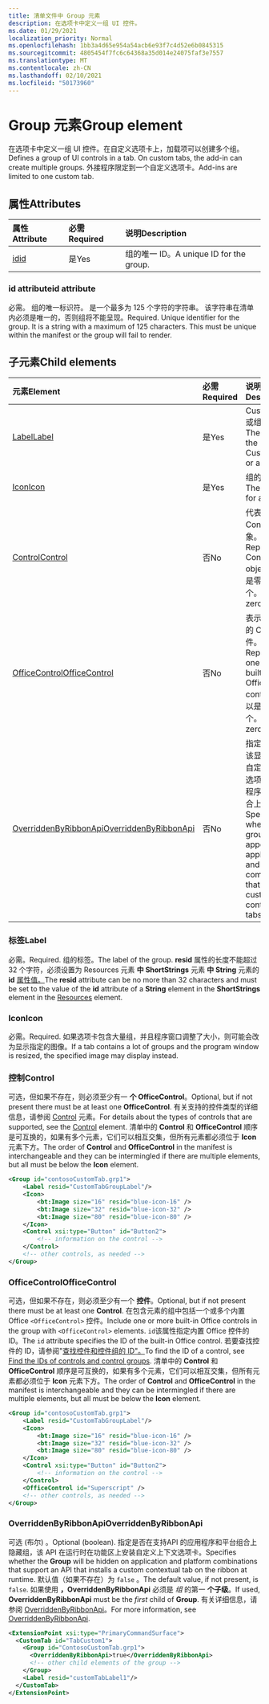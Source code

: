 ```yaml
---
title: 清单文件中 Group 元素
description: 在选项卡中定义一组 UI 控件。
ms.date: 01/29/2021
localization_priority: Normal
ms.openlocfilehash: 1bb3a4d65e954a54acb6e93f7c4d52e6b0845315
ms.sourcegitcommit: 4805454f7fc6c64368a35d014e24075faf3e7557
ms.translationtype: MT
ms.contentlocale: zh-CN
ms.lasthandoff: 02/10/2021
ms.locfileid: "50173960"
---
```

# <a name="group-element"></a><span data-ttu-id="c0f93-103">Group 元素</span><span class="sxs-lookup"><span data-stu-id="c0f93-103">Group element</span></span>

<span data-ttu-id="c0f93-104">在选项卡中定义一组 UI 控件。在自定义选项卡上，加载项可以创建多个组。</span><span class="sxs-lookup"><span data-stu-id="c0f93-104">Defines a group of UI controls in a tab. On custom tabs, the add-in can create multiple groups.</span></span> <span data-ttu-id="c0f93-105">外接程序限定到一个自定义选项卡。</span><span class="sxs-lookup"><span data-stu-id="c0f93-105">Add-ins are limited to one custom tab.</span></span>

## <a name="attributes"></a><span data-ttu-id="c0f93-106">属性</span><span class="sxs-lookup"><span data-stu-id="c0f93-106">Attributes</span></span>

|  <span data-ttu-id="c0f93-107">属性</span><span class="sxs-lookup"><span data-stu-id="c0f93-107">Attribute</span></span>  |  <span data-ttu-id="c0f93-108">必需</span><span class="sxs-lookup"><span data-stu-id="c0f93-108">Required</span></span>  |  <span data-ttu-id="c0f93-109">说明</span><span class="sxs-lookup"><span data-stu-id="c0f93-109">Description</span></span>  |
|:-----|:-----|:-----|
|  [<span data-ttu-id="c0f93-110">id</span><span class="sxs-lookup"><span data-stu-id="c0f93-110">id</span></span>](#id-attribute)  |  <span data-ttu-id="c0f93-111">是</span><span class="sxs-lookup"><span data-stu-id="c0f93-111">Yes</span></span>  | <span data-ttu-id="c0f93-112">组的唯一 ID。</span><span class="sxs-lookup"><span data-stu-id="c0f93-112">A unique ID for the group.</span></span>|

### <a name="id-attribute"></a><span data-ttu-id="c0f93-113">id attribute</span><span class="sxs-lookup"><span data-stu-id="c0f93-113">id attribute</span></span>

<span data-ttu-id="c0f93-p102">必需。 组的唯一标识符。 是一个最多为 125 个字符的字符串。 该字符串在清单内必须是唯一的，否则组将不能呈现。</span><span class="sxs-lookup"><span data-stu-id="c0f93-p102">Required. Unique identifier for the group. It is a string with a maximum of 125 characters. This must be unique within the manifest or the group will fail to render.</span></span>

## <a name="child-elements"></a><span data-ttu-id="c0f93-118">子元素</span><span class="sxs-lookup"><span data-stu-id="c0f93-118">Child elements</span></span>

|  <span data-ttu-id="c0f93-119">元素</span><span class="sxs-lookup"><span data-stu-id="c0f93-119">Element</span></span> |  <span data-ttu-id="c0f93-120">必需</span><span class="sxs-lookup"><span data-stu-id="c0f93-120">Required</span></span>  |  <span data-ttu-id="c0f93-121">说明</span><span class="sxs-lookup"><span data-stu-id="c0f93-121">Description</span></span>  |
|:-----|:-----|:-----|
|  [<span data-ttu-id="c0f93-122">Label</span><span class="sxs-lookup"><span data-stu-id="c0f93-122">Label</span></span>](#label)      | <span data-ttu-id="c0f93-123">是</span><span class="sxs-lookup"><span data-stu-id="c0f93-123">Yes</span></span> |  <span data-ttu-id="c0f93-124">CustomTab 或组的标签。</span><span class="sxs-lookup"><span data-stu-id="c0f93-124">The label for the CustomTab or a group.</span></span>  |
|  [<span data-ttu-id="c0f93-125">Icon</span><span class="sxs-lookup"><span data-stu-id="c0f93-125">Icon</span></span>](icon.md)      | <span data-ttu-id="c0f93-126">是</span><span class="sxs-lookup"><span data-stu-id="c0f93-126">Yes</span></span> |  <span data-ttu-id="c0f93-127">组的图像。</span><span class="sxs-lookup"><span data-stu-id="c0f93-127">The image for a group.</span></span>  |
|  [<span data-ttu-id="c0f93-128">Control</span><span class="sxs-lookup"><span data-stu-id="c0f93-128">Control</span></span>](#control)    | <span data-ttu-id="c0f93-129">否</span><span class="sxs-lookup"><span data-stu-id="c0f93-129">No</span></span> |  <span data-ttu-id="c0f93-130">代表一个 Control 对象。</span><span class="sxs-lookup"><span data-stu-id="c0f93-130">Represents a Control object.</span></span> <span data-ttu-id="c0f93-131">可以是零个或多个。</span><span class="sxs-lookup"><span data-stu-id="c0f93-131">Can be zero or more.</span></span>  |
|  [<span data-ttu-id="c0f93-132">OfficeControl</span><span class="sxs-lookup"><span data-stu-id="c0f93-132">OfficeControl</span></span>](#officecontrol)  | <span data-ttu-id="c0f93-133">否</span><span class="sxs-lookup"><span data-stu-id="c0f93-133">No</span></span> | <span data-ttu-id="c0f93-134">表示一个内置的 Office 控件。</span><span class="sxs-lookup"><span data-stu-id="c0f93-134">Represents one of the built-in Office controls.</span></span> <span data-ttu-id="c0f93-135">可以是零个或多个。</span><span class="sxs-lookup"><span data-stu-id="c0f93-135">Can be zero or more.</span></span> |
|  [<span data-ttu-id="c0f93-136">OverriddenByRibbonApi</span><span class="sxs-lookup"><span data-stu-id="c0f93-136">OverriddenByRibbonApi</span></span>](overriddenbyribbonapi.md)      | <span data-ttu-id="c0f93-137">否</span><span class="sxs-lookup"><span data-stu-id="c0f93-137">No</span></span> |  <span data-ttu-id="c0f93-138">指定组是否应该显示在支持自定义上下文选项卡的应用程序和平台组合上。</span><span class="sxs-lookup"><span data-stu-id="c0f93-138">Specifies whether the group should appear on application and platform combinations that support custom contextual tabs.</span></span>  |

### <a name="label"></a><span data-ttu-id="c0f93-139">标签</span><span class="sxs-lookup"><span data-stu-id="c0f93-139">Label</span></span>

<span data-ttu-id="c0f93-140">必需。</span><span class="sxs-lookup"><span data-stu-id="c0f93-140">Required.</span></span> <span data-ttu-id="c0f93-141">组的标签。</span><span class="sxs-lookup"><span data-stu-id="c0f93-141">The label of the group.</span></span> <span data-ttu-id="c0f93-142">**resid** 属性的长度不能超过 32 个字符，必须设置为 Resources 元素 **中 ShortStrings** 元素 **中 String** 元素的 **id** [属性值。](resources.md)</span><span class="sxs-lookup"><span data-stu-id="c0f93-142">The **resid** attribute can be no more than 32 characters and must be set to the value of the **id** attribute of a **String** element in the **ShortStrings** element in the [Resources](resources.md) element.</span></span>

### <a name="icon"></a><span data-ttu-id="c0f93-143">Icon</span><span class="sxs-lookup"><span data-stu-id="c0f93-143">Icon</span></span>

<span data-ttu-id="c0f93-144">必需。</span><span class="sxs-lookup"><span data-stu-id="c0f93-144">Required.</span></span> <span data-ttu-id="c0f93-145">如果选项卡包含大量组，并且程序窗口调整了大小，则可能会改为显示指定的图像。</span><span class="sxs-lookup"><span data-stu-id="c0f93-145">If a tab contains a lot of groups and the program window is resized, the specified image may display instead.</span></span>

### <a name="control"></a><span data-ttu-id="c0f93-146">控制</span><span class="sxs-lookup"><span data-stu-id="c0f93-146">Control</span></span>

<span data-ttu-id="c0f93-147">可选，但如果不存在，则必须至少有一 **个 OfficeControl**。</span><span class="sxs-lookup"><span data-stu-id="c0f93-147">Optional, but if not present there must be at least one **OfficeControl**.</span></span> <span data-ttu-id="c0f93-148">有关支持的控件类型的详细信息，请参阅 [Control](control.md) 元素。</span><span class="sxs-lookup"><span data-stu-id="c0f93-148">For details about the types of controls that are supported, see the [Control](control.md) element.</span></span> <span data-ttu-id="c0f93-149">清单中的 **Control** 和 **OfficeControl** 顺序是可互换的，如果有多个元素，它们可以相互交集，但所有元素都必须位于 **Icon** 元素下方。</span><span class="sxs-lookup"><span data-stu-id="c0f93-149">The order of **Control** and **OfficeControl** in the manifest is interchangeable and they can be intermingled if there are multiple elements, but all must be below the **Icon** element.</span></span>

```xml
<Group id="contosoCustomTab.grp1">
    <Label resid="CustomTabGroupLabel"/>
    <Icon>
        <bt:Image size="16" resid="blue-icon-16" />
        <bt:Image size="32" resid="blue-icon-32" />
        <bt:Image size="80" resid="blue-icon-80" />
    </Icon>
    <Control xsi:type="Button" id="Button2">
        <!-- information on the control -->
    </Control>
    <!-- other controls, as needed -->
</Group>
```

### <a name="officecontrol"></a><span data-ttu-id="c0f93-150">OfficeControl</span><span class="sxs-lookup"><span data-stu-id="c0f93-150">OfficeControl</span></span>

<span data-ttu-id="c0f93-151">可选，但如果不存在，则必须至少有一个 **控件**。</span><span class="sxs-lookup"><span data-stu-id="c0f93-151">Optional, but if not present there must be at least one **Control**.</span></span> <span data-ttu-id="c0f93-152">在包含元素的组中包括一个或多个内置 Office `<OfficeControl>` 控件。</span><span class="sxs-lookup"><span data-stu-id="c0f93-152">Include one or more built-in Office controls in the group with `<OfficeControl>` elements.</span></span> <span data-ttu-id="c0f93-153">`id`该属性指定内置 Office 控件的 ID。</span><span class="sxs-lookup"><span data-stu-id="c0f93-153">The `id` attribute specifies the ID of the built-in Office control.</span></span> <span data-ttu-id="c0f93-154">若要查找控件的 ID，请参阅"[查找控件和控件组的 ID"。](../../design/built-in-button-integration.md#find-the-ids-of-controls-and-control-groups)</span><span class="sxs-lookup"><span data-stu-id="c0f93-154">To find the ID of a control, see [Find the IDs of controls and control groups](../../design/built-in-button-integration.md#find-the-ids-of-controls-and-control-groups).</span></span> <span data-ttu-id="c0f93-155">清单中的 **Control** 和 **OfficeControl** 顺序是可互换的，如果有多个元素，它们可以相互交集，但所有元素都必须位于 **Icon** 元素下方。</span><span class="sxs-lookup"><span data-stu-id="c0f93-155">The order of **Control** and **OfficeControl** in the manifest is interchangeable and they can be intermingled if there are multiple elements, but all must be below the **Icon** element.</span></span>

```xml
<Group id="contosoCustomTab.grp1">
    <Label resid="CustomTabGroupLabel"/>
    <Icon>
        <bt:Image size="16" resid="blue-icon-16" />
        <bt:Image size="32" resid="blue-icon-32" />
        <bt:Image size="80" resid="blue-icon-80" />
    </Icon>
    <Control xsi:type="Button" id="Button2">
        <!-- information on the control -->
    </Control>
    <OfficeControl id="Superscript" />
    <!-- other controls, as needed -->
</Group>
```

### <a name="overriddenbyribbonapi"></a><span data-ttu-id="c0f93-156">OverriddenByRibbonApi</span><span class="sxs-lookup"><span data-stu-id="c0f93-156">OverriddenByRibbonApi</span></span>

<span data-ttu-id="c0f93-157">可选 (布尔) 。</span><span class="sxs-lookup"><span data-stu-id="c0f93-157">Optional (boolean).</span></span> <span data-ttu-id="c0f93-158">指定是否在支持API 的应用程序和平台组合上隐藏组，该 API 在运行时在功能区上安装自定义上下文选项卡。</span><span class="sxs-lookup"><span data-stu-id="c0f93-158">Specifies whether the **Group** will be hidden on application and platform combinations that support an API that installs a custom contextual tab on the ribbon at runtime.</span></span> <span data-ttu-id="c0f93-159">默认值（如果不存在）为 `false` 。</span><span class="sxs-lookup"><span data-stu-id="c0f93-159">The default value, if not present, is `false`.</span></span> <span data-ttu-id="c0f93-160">如果使用 **，OverriddenByRibbonApi** 必须是 *组* 的第一 **个子级**。</span><span class="sxs-lookup"><span data-stu-id="c0f93-160">If used, **OverriddenByRibbonApi** must be the *first* child of **Group**.</span></span> <span data-ttu-id="c0f93-161">有关详细信息，请参阅 [OverriddenByRibbonApi](overriddenbyribbonapi.md)。</span><span class="sxs-lookup"><span data-stu-id="c0f93-161">For more information, see [OverriddenByRibbonApi](overriddenbyribbonapi.md).</span></span>

```xml
<ExtensionPoint xsi:type="PrimaryCommandSurface">
  <CustomTab id="TabCustom1">
    <Group id="ContosoCustomTab.grp1">
      <OverriddenByRibbonApi>true</OverriddenByRibbonApi>
      <!-- other child elements of the group -->
    </Group>
    <Label resid="customTabLabel1"/>
  </CustomTab>
</ExtensionPoint>
```
